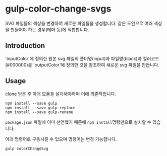 # gulp-color-change-svgs
SVG 파일들의 색상을 변경하여 새로운 파일들을 생성합니다. 같은 도안으로 여러 색상을 만들어야 하는 경우(테마 등)에 적합합니다.

## Introduction
'inputColor'에 정의한 원본 svg 파일의 폴더명(input)과 파일명(black)과 컬러코드(#000000)를 'outputColor'에 정의한 것을 참조하여 새로운 svg 파일을 만듭니다.

## Usage
clone 받은 후 아래 모듈을 설치해야하며 이에 의존적입니다.
```
npm install --save gulp
npm install --save gulp-replace
npm install --save gulp-rename
```

`package.json` 파일에 이미 선언했기 때문에 `npm install`명령만으로 설치할 수 있습니다.

아래 명령어로 구동시킬 수 있으며 명령어는 변경 가능합니다.
```
gulp colorChangeSvg
```